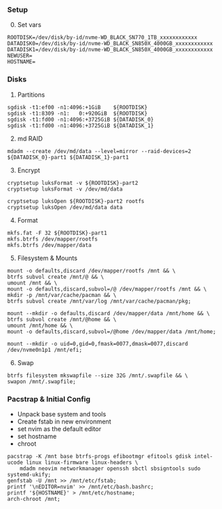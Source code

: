 ### Setup
0. Set vars
```
ROOTDISK=/dev/disk/by-id/nvme-WD_BLACK_SN770_1TB_xxxxxxxxxxxx
DATADISK0=/dev/disk/by-id/nvme-WD_BLACK_SN850X_4000GB_xxxxxxxxxxxx
DATADISK1=/dev/disk/by-id/nvme-WD_BLACK_SN850X_4000GB_xxxxxxxxxxxx
NEWUSER=
HOSTNAME=
```

### Disks
1. Partitions
```
sgdisk -t1:ef00 -n1:4096:+1GiB    ${ROOTDISK}
sgdisk -t1:8309 -n1:   0:+920GiB  ${ROOTDISK}
sgdisk -t1:fd00 -n1:4096:+3725GiB ${DATADISK_0}
sgdisk -t1:fd00 -n1:4096:+3725GiB ${DATADISK_1}
```
2. md RAID
```
mdadm --create /dev/md/data --level=mirror --raid-devices=2 ${DATADISK_0}-part1 ${DATADISK_1}-part1
```
3. Encrypt
```
cryptsetup luksFormat -v ${ROOTDISK}-part2
cryptsetup luksFormat -v /dev/md/data

cryptsetup luksOpen ${ROOTDISK}-part2 rootfs
cryptsetup luksOpen /dev/md/data data
```
4. Format
```
mkfs.fat -F 32 ${ROOTDISK}-part1
mkfs.btrfs /dev/mapper/rootfs
mkfs.btrfs /dev/mapper/data
```
5. Filesystem & Mounts
```
mount -o defaults,discard /dev/mapper/rootfs /mnt && \
btrfs subvol create /mnt/@ && \
umount /mnt && \
mount -o defaults,discard,subvol=/@ /dev/mapper/rootfs /mnt && \
mkdir -p /mnt/var/cache/pacman && \
btrfs subvol create /mnt/var/log /mnt/var/cache/pacman/pkg;

mount --mkdir -o defaults,discard /dev/mapper/data /mnt/home && \
btrfs subvol create /mnt/@home && \
umount /mnt/home && \
mount -o defaults,discard,subvol=/@home /dev/mapper/data /mnt/home;

mount --mkdir -o uid=0,gid=0,fmask=0077,dmask=0077,discard /dev/nvme0n1p1 /mnt/efi;
```
6. Swap
```
btrfs filesystem mkswapfile --size 32G /mnt/.swapfile && \
swapon /mnt/.swapfile;
```
### Pacstrap & Initial Config
+ Unpack base system and tools
+ Create fstab in new environment
+ set nvim as the default editor
+ set hostname
+ chroot
```
pacstrap -K /mnt base btrfs-progs efibootmgr efitools gdisk intel-ucode linux linux-firmware linux-headers \
    mdadm neovim networkmanager openssh sbctl sbsigntools sudo systemd-ukify;
genfstab -U /mnt >> /mnt/etc/fstab;
printf '\nEDITOR=nvim' >> /mnt/etc/bash.bashrc;
printf '${HOSTNAME}' > /mnt/etc/hostname;
arch-chroot /mnt;
```

